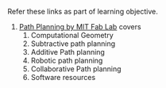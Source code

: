 Refer these links as part of learning objective.

1. [Path Planning by MIT Fab Lab](https://fab.cba.mit.edu/classes/865.21/topics/path_planning/software.html) covers
	1. Computational Geometry
	2. Subtractive path planning
	3. Additive Path planning
	4. Robotic path planning
	5. Collaborative Path planning
	6. Software resources